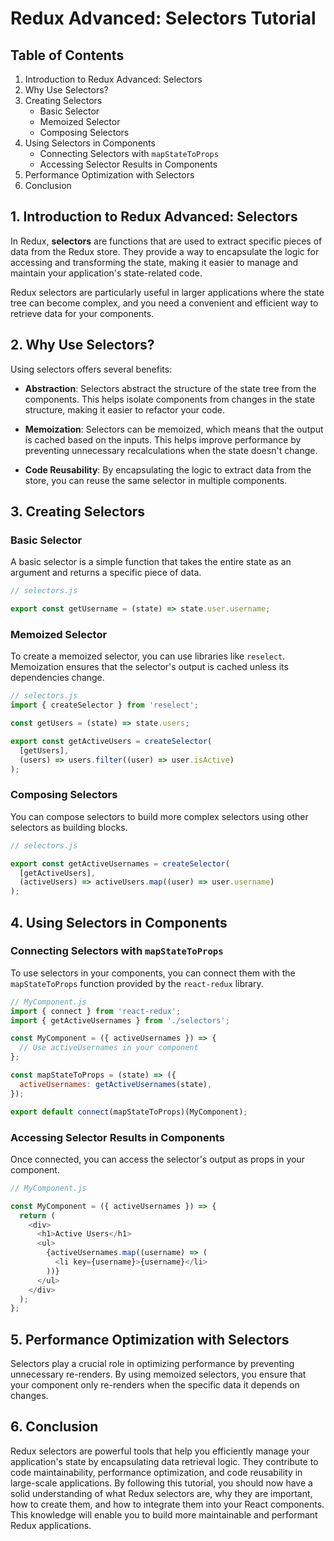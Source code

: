 # Redux Advanced: Selectors Tutorial

## Table of Contents

1. Introduction to Redux Advanced: Selectors
2. Why Use Selectors?
3. Creating Selectors
   - Basic Selector
   - Memoized Selector
   - Composing Selectors
4. Using Selectors in Components
   - Connecting Selectors with `mapStateToProps`
   - Accessing Selector Results in Components
5. Performance Optimization with Selectors
6. Conclusion

## 1. Introduction to Redux Advanced: Selectors

In Redux, **selectors** are functions that are used to extract specific pieces of data from the Redux store. They provide a way to encapsulate the logic for accessing and transforming the state, making it easier to manage and maintain your application's state-related code.

Redux selectors are particularly useful in larger applications where the state tree can become complex, and you need a convenient and efficient way to retrieve data for your components.

## 2. Why Use Selectors?

Using selectors offers several benefits:

- **Abstraction**: Selectors abstract the structure of the state tree from the components. This helps isolate components from changes in the state structure, making it easier to refactor your code.

- **Memoization**: Selectors can be memoized, which means that the output is cached based on the inputs. This helps improve performance by preventing unnecessary recalculations when the state doesn't change.

- **Code Reusability**: By encapsulating the logic to extract data from the store, you can reuse the same selector in multiple components.

## 3. Creating Selectors

### Basic Selector

A basic selector is a simple function that takes the entire state as an argument and returns a specific piece of data.

```javascript
// selectors.js

export const getUsername = (state) => state.user.username;
```

### Memoized Selector

To create a memoized selector, you can use libraries like `reselect`. Memoization ensures that the selector's output is cached unless its dependencies change.

```javascript
// selectors.js
import { createSelector } from 'reselect';

const getUsers = (state) => state.users;

export const getActiveUsers = createSelector(
  [getUsers],
  (users) => users.filter((user) => user.isActive)
);
```

### Composing Selectors

You can compose selectors to build more complex selectors using other selectors as building blocks.

```javascript
// selectors.js

export const getActiveUsernames = createSelector(
  [getActiveUsers],
  (activeUsers) => activeUsers.map((user) => user.username)
);
```

## 4. Using Selectors in Components

### Connecting Selectors with `mapStateToProps`

To use selectors in your components, you can connect them with the `mapStateToProps` function provided by the `react-redux` library.

```javascript
// MyComponent.js
import { connect } from 'react-redux';
import { getActiveUsernames } from './selectors';

const MyComponent = ({ activeUsernames }) => {
  // Use activeUsernames in your component
};

const mapStateToProps = (state) => ({
  activeUsernames: getActiveUsernames(state),
});

export default connect(mapStateToProps)(MyComponent);
```

### Accessing Selector Results in Components

Once connected, you can access the selector's output as props in your component.

```javascript
// MyComponent.js

const MyComponent = ({ activeUsernames }) => {
  return (
    <div>
      <h1>Active Users</h1>
      <ul>
        {activeUsernames.map((username) => (
          <li key={username}>{username}</li>
        ))}
      </ul>
    </div>
  );
};
```

## 5. Performance Optimization with Selectors

Selectors play a crucial role in optimizing performance by preventing unnecessary re-renders. By using memoized selectors, you ensure that your component only re-renders when the specific data it depends on changes.

## 6. Conclusion

Redux selectors are powerful tools that help you efficiently manage your application's state by encapsulating data retrieval logic. They contribute to code maintainability, performance optimization, and code reusability in large-scale applications. By following this tutorial, you should now have a solid understanding of what Redux selectors are, why they are important, how to create them, and how to integrate them into your React components. This knowledge will enable you to build more maintainable and performant Redux applications.
